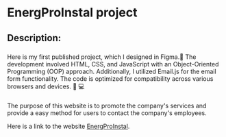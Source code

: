 # EnergProInstal project

###
<h2 align="left">Description:</h2>

###

<p align="left">Here is my first published project, which I designed in Figma.🥳 The development involved HTML, CSS, and JavaScript with an Object-Oriented Programming (OOP) approach. Additionally, I utilized Email.js for the email form functionality. The code is optimized for compatibility across various browsers and devices. 📱 💻</p>

###

<p align="left">The purpose of this website is to promote the company's services and provide a easy method for users to contact the company's employees.</p>
<p align="left">Here is a link to the website <a href="https://energproinstal.md/index.html">EnergProInstal</a>.</p>

###
